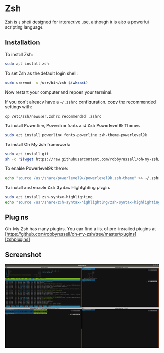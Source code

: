 # Zsh

[Zsh](http://www.zsh.org/) is a shell designed for interactive use, although
it is also a powerful scripting language.

## Installation

To install Zsh:

```bash
sudo apt install zsh
```

To set Zsh as the default login shell:

```bash
sudo usermod -s /usr/bin/zsh $(whoami)
```

Now restart your computer and repoen your terminal.

If you don't already have a `~/.zshrc` configuration, copy the recommended
settings with:

```bash
cp /etc/zsh/newuser.zshrc.recommended .zshrc
```

To install Powerline, Powerline fonts and Zsh Powerlevel9k Theme:

```bash
sudo apt install powerline fonts-powerline zsh-theme-powerlevel9k
```

To install Oh My Zsh framework:

```bash
sudo apt install git
sh -c "$(wget https://raw.githubusercontent.com/robbyrussell/oh-my-zsh/master/tools/install.sh -O -)"
```

To enable Powerlevel9k theme:

```bash
echo "source /usr/share/powerlevel9k/powerlevel9k.zsh-theme" >> ~/.zshrc
```

To install and enable Zsh Syntax Highlighting plugin:

```bash
sudo apt install zsh-syntax-highlighting
echo "source /usr/share/zsh-syntax-highlighting/zsh-syntax-highlighting.zsh" >> ~/.zshrc
```

## Plugins

Oh-My-Zsh has many plugins. You can find a list of pre-installed plugins at
[https://github.com/robbyrussell/oh-my-zsh/tree/master/plugins][zshplugins]

[zshplugins]: https://github.com/robbyrussell/oh-my-zsh/tree/master/plugins

## Screenshot

![Zsh](../images/zsh.png)
